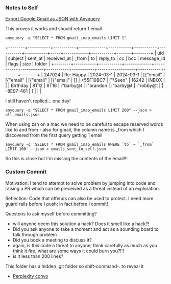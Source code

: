 ### Notes to Self

[Export Google Gmail as JSON with Anyquery](https://www.perplexity.ai/search/with-gmail-it-is-possible-to-e-3QbcpP8URumQtG7e8GR11A#1)


This proves it works and should return 1 email
```
anyquery -q "SELECT * FROM gmail_imap_emails LIMIT 1" 
```

+--------+-----------+-----------+-------------+-----------+-----------+-----------+-----------+-----+------------+-----------+-------+--------+
|  uid   |  subject  |  sent_at  | received_at |   _from   |    to     | reply_to  |    cc     | bcc | message_id |   flags   | size  | folder |
+--------+-----------+-----------+-------------+-----------+-----------+-----------+-----------+-----+------------+-----------+-------+--------+
| 247024 | Re: Happy | 2024-03-1 | 2024-03-1   | [{"email" | [{"email" | [{"email" | [{"email" | []  | <55F19BC7  | ["\\Seen" | 16242 | INBOX  |
|        |  Birthday | 8T12      | 8T16        | :"barby@t | :"brandon | :"barby@t | :"robby@t |     | -8E97-481  | ]         |       |        |

I still haven't replied... one day!



```
anyquery -q "SELECT * FROM gmail_imap_emails LIMIT 200" --json > all_emails.json
```

When using zsh on a mac we need to be careful to escape reserved words like to and from - also for gmail, the column name is _from which I discovered from the first query getting 1 email

```
anyquery -q 'SELECT * FROM gmail_imap_emails WHERE `to` = `_from` LIMIT 100' --json > emails_sent_to_self.json
```

So this is close but I'm missing the contents of the email!!!

### Custom Commit

Motivation: I tend to attempt to solve problem by jumping into code and raising a PR which can be preceived as a threat instead of an exploration.

Reflection: Code that offends can also be used to protect. I need more guard rails before I push; in fact before I commit!

Questons to ask myself before committing?

- will anyone deem this solution a hack? Does it smell like a hack?!
- Did you ask anyone to take a moment and act as a sounding board to talk through problem
- Did you book a meeting to discuss it?
- again, is this code a threat to anyone; think carefully as much as you think it fire, what are some ways it could burn you?!!!
- is it less than 200 lines?

This folder has a hidden .git folder so shift-command-. to reveal it

- [Perplexity convo](https://www.perplexity.ai/search/i-want-to-a-write-custom-git-c-FYki.Te7Q0qi1j2noCOQ2g#0)
